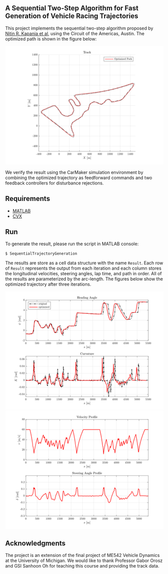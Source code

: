 ## A Sequential Two-Step Algorithm for Fast Generation of Vehicle Racing Trajectories

This project implements the sequential two-step algorithm proposed by [Nitin R. Kapania et al](https://arxiv.org/abs/1902.00606), using the Circuit of the Americas, Austin. The optimized path is shown in the figure below:  

![result_track](figures/result_track.svg)

We verify the result using the CarMaker simulation environment by combining the optimized trajectory as feedforward commands and two feedback controllers for disturbance rejections.

## Requirements
- [MATLAB](https://www.mathworks.com/products/matlab.html)
- [CVX](http://cvxr.com/cvx/)

## Run
To generate the result, please run the script in MATLAB console:
```
$ SequentialTrajectoryGeneration
```

The results are store as a cell data structure with the name `Result`. Each row of `Result` represents the output from each iteration and each column stores the longitudinal velocities, steering angles, lap time, and path in order. All of the results are parameterized by the arc-length. The figures below show the optimized trajectory after three iterations.

![result_road](figures/result_road.svg)
![result_input](figures/result_input.svg)

## Acknowledgments
The project is an extension of the final project of ME542 Vehicle Dynamics at the University of Michigan. We would like to thank Professor Gabor Orosz and GSI Sanhoon Oh for teaching this course and providing the track data.